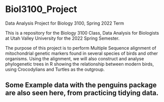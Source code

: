 # Biol3100_Project
Data Analysis Project for Biology 3100, Spring 2022 Term

This is a repository for the Biology 3100 Class, Data Analysis for Biologists at Utah Valley University for the 2022 Spring Semester.

The purpose of this project is to perform Multiple Sequence alignment of mitochondrial genetic markers found in several species of birds and other organisms. Using the alignment, we will also construct and analyse phylogenetic trees in R showing the relationship between modern birds, using Crocodylians and Turtles as the outgroup. 


## Some Example data with the penguins package are also seen here, from practicing tidying data.
